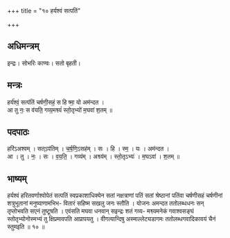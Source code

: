 +++
title = "१० हर्यश्वं सत्पतिं"

+++
## अधिमन्त्रम्
इन्द्रः। सोभरिः काण्वः। सतो बृहती।

## मन्त्रः
हर्य॑श्वं॒ सत्प॑तिं चर्षणी॒सहं॒ स हि ष्मा॒ यो अम॑न्दत ।  
आ तु नः॒ स व॑यति॒ गव्य॒मश्व्यं॑ स्तो॒तृभ्यो॑ म॒घवा॑ श॒तम् ॥

## पदपाठः
हरि॑ऽअश्वम् । सत्ऽप॑तिम् । च॒र्ष॒णि॒ऽसह॑म् । सः । हि । स्म॒ । यः । अम॑न्दत ।  
आ । तु । नः॒ । सः । व॒य॒ति॒ । गव्य॑म् । अश्व्य॑म् । स्तो॒तृऽभ्यः॑ । म॒घऽवा॑ । श॒तम् ॥

## भाष्यम्
हर्यश्वं हरितवर्णाश्वोपेतं सत्पतिं स्वप्रकाशाधिक्येन सतां नक्षत्राणां पतिं सतां श्रेष्ठानां पतिंवा चर्षणीसहं चर्षणीनां शत्रुभूतानां मनुष्याणामभिभ- वितारं सहिष्म सखलु जनः स्तौति । योजनः अमन्दत ततोलब्धधनः सन् तृप्तोभवति सएनं तुष्टूषति । एवंसति मघवा धनवान् सइन्द्रः शतं गव्य- मश्व्यमनेकं गवाश्वसङ्घं स्तोतृभ्योनोस्मभ्यं तु क्षिप्रमावपति आप्रापयतु । वीगत्यान्दिषु अस्माल्लेट्यडागमः ततोलब्धगवादिकावयं चैनं स्तुमइति ॥ १० ॥